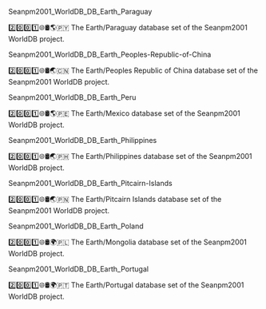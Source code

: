 
Seanpm2001_WorldDB_DB_Earth_Paraguay

2️⃣️0️⃣️0️⃣️1️⃣️🌐️🛢️🌎️🇵🇾️ The Earth/Paraguay database set of the Seanpm2001 WorldDB project.

Seanpm2001_WorldDB_DB_Earth_Peoples-Republic-of-China

2️⃣️0️⃣️0️⃣️1️⃣️🌐️🛢️🌏️🇨🇳️ The Earth/Peoples Republic of China database set of the Seanpm2001 WorldDB project.

Seanpm2001_WorldDB_DB_Earth_Peru

2️⃣️0️⃣️0️⃣️1️⃣️🌐️🛢️🌎️🇵🇪️ The Earth/Mexico database set of the Seanpm2001 WorldDB project.

Seanpm2001_WorldDB_DB_Earth_Philippines

2️⃣️0️⃣️0️⃣️1️⃣️🌐️🛢️🌏️🇵🇭️ The Earth/Philippines database set of the Seanpm2001 WorldDB project.

Seanpm2001_WorldDB_DB_Earth_Pitcairn-Islands

2️⃣️0️⃣️0️⃣️1️⃣️🌐️🛢️🌏️🇵🇳️ The Earth/Pitcairn Islands database set of the Seanpm2001 WorldDB project.

Seanpm2001_WorldDB_DB_Earth_Poland

2️⃣️0️⃣️0️⃣️1️⃣️🌐️🛢️🌍️🇵🇱️ The Earth/Mongolia database set of the Seanpm2001 WorldDB project.

Seanpm2001_WorldDB_DB_Earth_Portugal

2️⃣️0️⃣️0️⃣️1️⃣️🌐️🛢️🌍️🇵🇹️ The Earth/Portugal database set of the Seanpm2001 WorldDB project.

